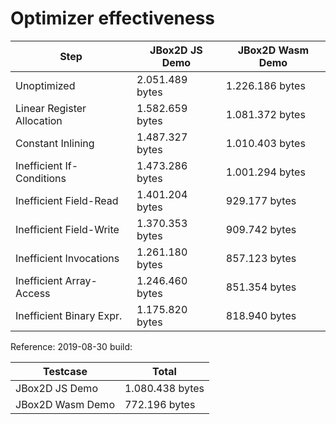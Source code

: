 # Optimizer effectiveness

Step                       |JBox2D JS Demo  |JBox2D Wasm Demo
---------------------------|----------------|--------------------
Unoptimized                |2.051.489 bytes |1.226.186 bytes
Linear Register Allocation |1.582.659 bytes |1.081.372 bytes
Constant Inlining          |1.487.327 bytes |1.010.403 bytes
Inefficient If-Conditions  |1.473.286 bytes |1.001.294 bytes
Inefficient Field-Read     |1.401.204 bytes |  929.177 bytes
Inefficient Field-Write    |1.370.353 bytes |  909.742 bytes
Inefficient Invocations    |1.261.180 bytes |  857.123 bytes
Inefficient Array-Access   |1.246.460 bytes |  851.354 bytes
Inefficient Binary Expr.   |1.175.820 bytes |  818.940 bytes

Reference: 2019-08-30 build:

Testcase          |Total     
------------------|----------------
JBox2D JS Demo    |1.080.438 bytes 
JBox2D Wasm Demo  |  772.196 bytes    
